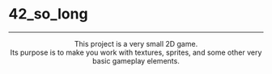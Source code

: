 # 42_so_long
---

<div align="center">
This project is a very small 2D game.<br />
Its purpose is to make you work with textures, sprites, and some other very basic gameplay elements.
